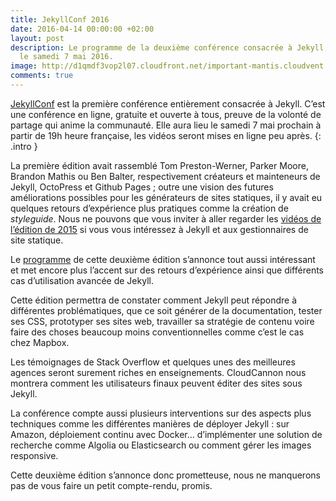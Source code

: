 ```yaml
---
title: JekyllConf 2016
date: 2016-04-14 00:00:00 +02:00
layout: post
description: Le programme de la deuxième conférence consacrée à Jekyll, qui aura lieu
  le samedi 7 mai 2016.
image: http://d1qmdf3vop2l07.cloudfront.net/important-mantis.cloudvent.net/compressed/1bdce97b1a6815888e0dadf72f1b19c5.png
comments: true
---
```


[JekyllConf](http://jekyllconf.com/) est la première conférence entièrement consacrée à Jekyll. C’est une conférence en ligne, gratuite et ouverte à tous, preuve de la volonté de partage qui anime la communauté. Elle aura lieu le samedi 7 mai prochain à partir de 19h heure française, les vidéos seront mises en ligne peu après.
{: .intro }

La première édition avait rassemblé Tom Preston-Werner, Parker Moore, Brandon Mathis ou Ben Balter, respectivement créateurs et mainteneurs de Jekyll, OctoPress et Github Pages ; outre une vision des futures améliorations possibles pour les générateurs de sites statiques, il y avait eu quelques retours d’expérience plus pratiques comme la création de _styleguide_. Nous ne pouvons que vous inviter à aller regarder les [vidéos de l’édition de 2015](http://jekyllconf.com/2015/) si vous vous intéressez à Jekyll et aux gestionnaires de site statique.

Le [programme](http://jekyllconf.com/) de cette deuxième édition s’annonce tout aussi intéressant et met encore plus l’accent sur des retours d’expérience ainsi que différents cas d’utilisation avancée de Jekyll.

Cette édition permettra de constater comment Jekyll peut répondre à différentes problématiques, que ce soit générer de la documentation, tester ses CSS, prototyper ses sites web, travailler sa stratégie de contenu voire faire des choses beaucoup moins conventionnelles comme c’est le cas chez Mapbox.

Les témoignages de Stack Overflow et quelques unes des meilleures agences seront surement riches en enseignements. CloudCannon nous montrera comment les utilisateurs finaux peuvent éditer des sites sous Jekyll.

La conférence compte aussi plusieurs interventions sur des aspects plus techniques comme les différentes manières de déployer Jekyll : sur Amazon, déploiement continu avec Docker… d’implémenter une solution de recherche comme Algolia ou Elasticsearch ou comment gérer les images responsive.

Cette deuxième édition s’annonce donc prometteuse, nous ne manquerons pas de vous faire un petit compte-rendu, promis.
